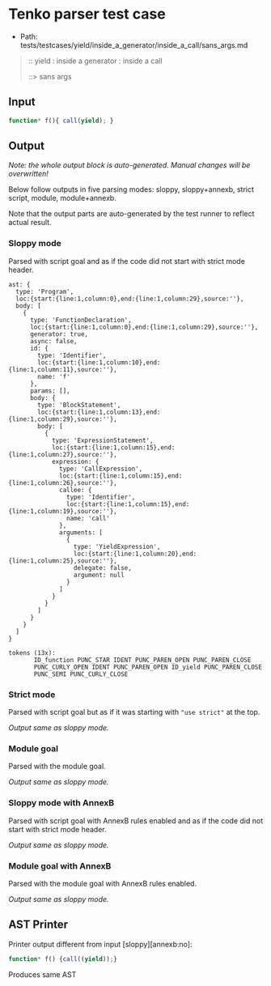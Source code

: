 # Tenko parser test case

- Path: tests/testcases/yield/inside_a_generator/inside_a_call/sans_args.md

> :: yield : inside a generator : inside a call
>
> ::> sans args

## Input

`````js
function* f(){ call(yield); }
`````

## Output

_Note: the whole output block is auto-generated. Manual changes will be overwritten!_

Below follow outputs in five parsing modes: sloppy, sloppy+annexb, strict script, module, module+annexb.

Note that the output parts are auto-generated by the test runner to reflect actual result.

### Sloppy mode

Parsed with script goal and as if the code did not start with strict mode header.

`````
ast: {
  type: 'Program',
  loc:{start:{line:1,column:0},end:{line:1,column:29},source:''},
  body: [
    {
      type: 'FunctionDeclaration',
      loc:{start:{line:1,column:0},end:{line:1,column:29},source:''},
      generator: true,
      async: false,
      id: {
        type: 'Identifier',
        loc:{start:{line:1,column:10},end:{line:1,column:11},source:''},
        name: 'f'
      },
      params: [],
      body: {
        type: 'BlockStatement',
        loc:{start:{line:1,column:13},end:{line:1,column:29},source:''},
        body: [
          {
            type: 'ExpressionStatement',
            loc:{start:{line:1,column:15},end:{line:1,column:27},source:''},
            expression: {
              type: 'CallExpression',
              loc:{start:{line:1,column:15},end:{line:1,column:26},source:''},
              callee: {
                type: 'Identifier',
                loc:{start:{line:1,column:15},end:{line:1,column:19},source:''},
                name: 'call'
              },
              arguments: [
                {
                  type: 'YieldExpression',
                  loc:{start:{line:1,column:20},end:{line:1,column:25},source:''},
                  delegate: false,
                  argument: null
                }
              ]
            }
          }
        ]
      }
    }
  ]
}

tokens (13x):
       ID_function PUNC_STAR IDENT PUNC_PAREN_OPEN PUNC_PAREN_CLOSE
       PUNC_CURLY_OPEN IDENT PUNC_PAREN_OPEN ID_yield PUNC_PAREN_CLOSE
       PUNC_SEMI PUNC_CURLY_CLOSE
`````

### Strict mode

Parsed with script goal but as if it was starting with `"use strict"` at the top.

_Output same as sloppy mode._

### Module goal

Parsed with the module goal.

_Output same as sloppy mode._

### Sloppy mode with AnnexB

Parsed with script goal with AnnexB rules enabled and as if the code did not start with strict mode header.

_Output same as sloppy mode._

### Module goal with AnnexB

Parsed with the module goal with AnnexB rules enabled.

_Output same as sloppy mode._

## AST Printer

Printer output different from input [sloppy][annexb:no]:

````js
function* f() {call((yield));}
````

Produces same AST
